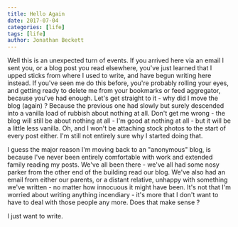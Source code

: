 ```yaml
---
title: Hello Again
date: 2017-07-04
categories: [life]
tags: [life]
author: Jonathan Beckett
---
```


Well this is an unexpected turn of events. If you arrived here via an email I sent you, or a blog post you read elsewhere, you've just learned that I upped sticks from where I used to write, and have begun writing here instead. If you've seen me do this before, you're probably rolling your eyes, and getting ready to delete me from your bookmarks or feed aggregator, because you've had enough. Let's get straight to it - why did I move the blog (again) ? Because the previous one had slowly but surely descended into a vanilla load of rubbish about nothing at all. Don't get me wrong - the blog will still be about nothing at all - I'm good at nothing at all - but it will be a little less vanilla. Oh, and I won't be attaching stock photos to the start of every post either. I'm still not entirely sure why I started doing that.

I guess the major reason I'm moving back to an "anonymous" blog, is because I've never been entirely comfortable with work and extended family reading my posts. We've all been there - we've all had some nosy parker from the other end of the building read our blog. We've also had an email from either our parents, or a distant relative, unhappy with something we've written - no matter how innocuous it might have been. It's not that I'm worried about writing anything incendiary - it's more that I don't want to have to deal with those people any more. Does that make sense ?

I just want to write.